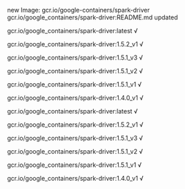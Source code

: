 new Image: gcr.io/google-containers/spark-driver
gcr.io/google_containers/spark-driver:README.md updated 

gcr.io/google_containers/spark-driver:latest √

gcr.io/google_containers/spark-driver:1.5.2_v1 √

gcr.io/google_containers/spark-driver:1.5.1_v3 √

gcr.io/google_containers/spark-driver:1.5.1_v2 √

gcr.io/google_containers/spark-driver:1.5.1_v1 √

gcr.io/google_containers/spark-driver:1.4.0_v1 √

gcr.io/google_containers/spark-driver:latest √

gcr.io/google_containers/spark-driver:1.5.2_v1 √

gcr.io/google_containers/spark-driver:1.5.1_v3 √

gcr.io/google_containers/spark-driver:1.5.1_v2 √

gcr.io/google_containers/spark-driver:1.5.1_v1 √

gcr.io/google_containers/spark-driver:1.4.0_v1 √

